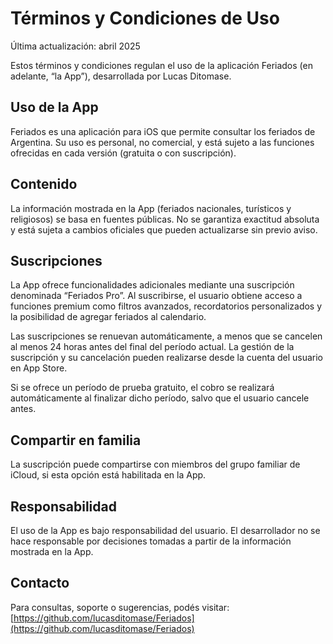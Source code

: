 # Términos y Condiciones de Uso

Última actualización: abril 2025

Estos términos y condiciones regulan el uso de la aplicación Feriados (en adelante, “la App”), desarrollada por Lucas Ditomase.

## Uso de la App

Feriados es una aplicación para iOS que permite consultar los feriados de Argentina. Su uso es personal, no comercial, y está sujeto a las funciones ofrecidas en cada versión (gratuita o con suscripción).

## Contenido

La información mostrada en la App (feriados nacionales, turísticos y religiosos) se basa en fuentes públicas. No se garantiza exactitud absoluta y está sujeta a cambios oficiales que pueden actualizarse sin previo aviso.

## Suscripciones

La App ofrece funcionalidades adicionales mediante una suscripción denominada “Feriados Pro”. Al suscribirse, el usuario obtiene acceso a funciones premium como filtros avanzados, recordatorios personalizados y la posibilidad de agregar feriados al calendario.

Las suscripciones se renuevan automáticamente, a menos que se cancelen al menos 24 horas antes del final del período actual. La gestión de la suscripción y su cancelación pueden realizarse desde la cuenta del usuario en App Store.

Si se ofrece un período de prueba gratuito, el cobro se realizará automáticamente al finalizar dicho período, salvo que el usuario cancele antes.

## Compartir en familia

La suscripción puede compartirse con miembros del grupo familiar de iCloud, si esta opción está habilitada en la App.

## Responsabilidad

El uso de la App es bajo responsabilidad del usuario. El desarrollador no se hace responsable por decisiones tomadas a partir de la información mostrada en la App.

## Contacto

Para consultas, soporte o sugerencias, podés visitar:  
[https://github.com/lucasditomase/Feriados](https://github.com/lucasditomase/Feriados)
